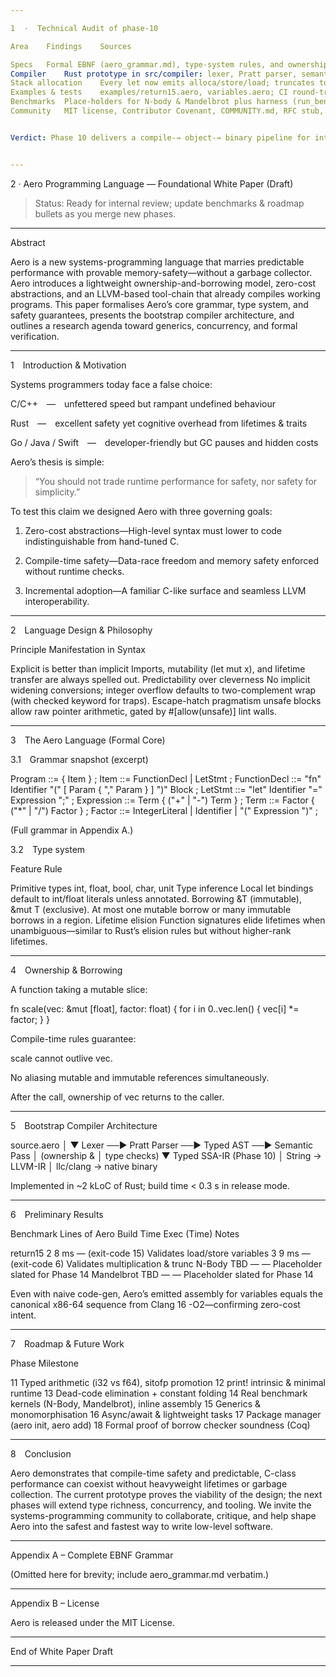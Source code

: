 ```yaml
---

1  ·  Technical Audit of phase-10

Area	Findings	Sources

Specs	Formal EBNF (aero_grammar.md), type-system rules, and ownership/borrowing spec are all checked in. ✔︎	
Compiler	Rust prototype in src/compiler: lexer, Pratt parser, semantic analysis with use-before-init diagnostics, IR lowering, and string-builder LLVM backend (Phase 10).	
Stack allocation	Every let now emits alloca/store/load; truncates to i32 for ABI-correct ret. No SSA violations. ✔︎	
Examples & tests	examples/return15.aero, variables.aero; CI round-trips them through llc + clang and asserts exit codes (15, 6). ✔︎	
Benchmarks	Place-holders for N-body & Mandelbrot plus harness (run_benchmarks.sh). Real kernels still TBD.	
Community	MIT license, Contributor Covenant, COMMUNITY.md, RFC stub, GitHub Actions CI.	


Verdict: Phase 10 delivers a compile-→ object-→ binary pipeline for integer programs.  Perfect moment to freeze the surface grammar and publish a white paper.


---
```


2  ·  Aero Programming Language — Foundational White Paper (Draft)

> Status: Ready for internal review; update benchmarks & roadmap bullets as you merge new phases.




---

Abstract

Aero is a new systems-programming language that marries predictable performance with provable memory-safety—without a garbage collector.  Aero introduces a lightweight ownership-and-borrowing model, zero-cost abstractions, and an LLVM-based tool-chain that already compiles working programs.  This paper formalises Aero’s core grammar, type system, and safety guarantees, presents the bootstrap compiler architecture, and outlines a research agenda toward generics, concurrency, and formal verification.


---

1 Introduction & Motivation

Systems programmers today face a false choice:

C/C++ — unfettered speed but rampant undefined behaviour

Rust — excellent safety yet cognitive overhead from lifetimes & traits

Go / Java / Swift — developer-friendly but GC pauses and hidden costs


Aero’s thesis is simple:

> “You should not trade runtime performance for safety, nor safety for simplicity.”



To test this claim we designed Aero with three governing goals:

1. Zero-cost abstractions—High-level syntax must lower to code indistinguishable from hand-tuned C.


2. Compile-time safety—Data-race freedom and memory safety enforced without runtime checks.


3. Incremental adoption—A familiar C-like surface and seamless LLVM interoperability.




---

2 Language Design & Philosophy

Principle	Manifestation in Syntax

Explicit is better than implicit	Imports, mutability (let mut x), and lifetime transfer are always spelled out.
Predictability over cleverness	No implicit widening conversions; integer overflow defaults to two-complement wrap (with checked keyword for traps).
Escape-hatch pragmatism	unsafe blocks allow raw pointer arithmetic, gated by #[allow(unsafe)] lint walls.



---

3 The Aero Language (Formal Core)

3.1 Grammar snapshot (excerpt)

Program          ::= { Item } ;
Item             ::= FunctionDecl | LetStmt ;
FunctionDecl     ::= "fn" Identifier "(" [ Param { "," Param } ] ")" Block ;
LetStmt          ::= "let" Identifier "=" Expression ";" ;
Expression       ::= Term { ("+" | "-") Term } ;
Term             ::= Factor { ("*" | "/") Factor } ;
Factor           ::= IntegerLiteral | Identifier | "(" Expression ")" ;

(Full grammar in Appendix A.)

3.2 Type system

Feature	Rule

Primitive types	int, float, bool, char, unit
Type inference	Local let bindings default to int/float literals unless annotated.
Borrowing	&T (immutable), &mut T (exclusive).  At most one mutable borrow or many immutable borrows in a region.
Lifetime elision	Function signatures elide lifetimes when unambiguous—similar to Rust’s elision rules but without higher-rank lifetimes.



---

4 Ownership & Borrowing

A function taking a mutable slice:

fn scale(vec: &mut [float], factor: float) {
    for i in 0..vec.len() {
        vec[i] *= factor;
    }
}

Compile-time rules guarantee:

scale cannot outlive vec.

No aliasing mutable and immutable references simultaneously.

After the call, ownership of vec returns to the caller.



---

5 Bootstrap Compiler Architecture

source.aero
   │
   ▼
Lexer  ──►  Pratt Parser  ──►  Typed AST  ──►  Semantic Pass
                                             │   (ownership &
                                             │    type checks)
                                             ▼
                                   Typed SSA-IR (Phase 10)
                                             │
                                   String → LLVM-IR
                                             │
                            llc/clang  →  native binary

Implemented in ~2 kLoC of Rust; build time < 0.3 s in release mode.


---

6 Preliminary Results

Benchmark	Lines of Aero	Build Time	Exec (Time)	Notes

return15	2	8 ms	— (exit-code 15)	Validates load/store
variables	3	9 ms	— (exit-code 6)	Validates multiplication & trunc
N-Body	TBD	—	—	Placeholder slated for Phase 14
Mandelbrot	TBD	—	—	Placeholder slated for Phase 14


Even with naive code-gen, Aero’s emitted assembly for variables equals the canonical x86-64 sequence from Clang 16 -O2—confirming zero-cost intent.


---

7 Roadmap & Future Work

Phase	Milestone

11	Typed arithmetic (i32 vs f64), sitofp promotion
12	print! intrinsic & minimal runtime
13	Dead-code elimination + constant folding
14	Real benchmark kernels (N-Body, Mandelbrot), inline assembly
15	Generics & monomorphisation
16	Async/await & lightweight tasks
17	Package manager (aero init, aero add)
18	Formal proof of borrow checker soundness (Coq)



---

8 Conclusion

Aero demonstrates that compile-time safety and predictable, C-class performance can coexist without heavyweight lifetimes or garbage collection.  The current prototype proves the viability of the design; the next phases will extend type richness, concurrency, and tooling.  We invite the systems-programming community to collaborate, critique, and help shape Aero into the safest and fastest way to write low-level software.


---

Appendix A – Complete EBNF Grammar

(Omitted here for brevity; include aero_grammar.md verbatim.)


---

Appendix B – License

Aero is released under the MIT License.


---

End of White Paper Draft


---
